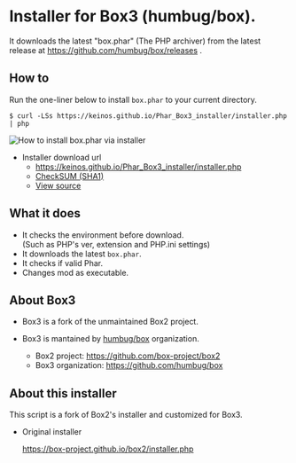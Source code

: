 # Installer for Box3 (humbug/box).

It downloads the latest "box.phar" (The PHP archiver) from the latest release at https://github.com/humbug/box/releases .

## How to

Run the one-liner below to install `box.phar` to your current directory.

```
$ curl -LSs https://keinos.github.io/Phar_Box3_installer/installer.php | php
```

![How to install box.phar via installer](https://keinos.github.io/Phar_Box3_installer/img/howto-install-20180427-0717.gif  "How to install box.phar via installer")

- Installer download url
     - https://keinos.github.io/Phar_Box3_installer/installer.php
     - [CheckSUM (SHA1)](https://keinos.github.io/Phar_Box3_installer/manifest.json)
     - [View source](https://github.com/KEINOS/Phar_Box3_installer/blob/Box3_installer/installer.php)

## What it does

- It checks the environment before download.<br>(Such as PHP's ver, extension and PHP.ini settings)
- It downloads the latest `box.phar`.
- It checks if valid Phar.
- Changes mod as executable.

## About Box3

- Box3 is a fork of the unmaintained Box2 project.
- Box3 is mantained by [humbug/box](https://github.com/humbug) organization.

    - Box2 project: https://github.com/box-project/box2
    - Box3 organization: https://github.com/humbug/box

## About this installer

This script is a fork of Box2's installer and customized for Box3.

- Original installer

    https://box-project.github.io/box2/installer.php


